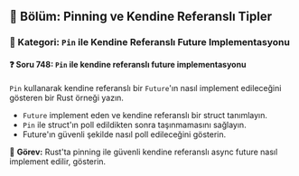 ## 📘 Bölüm: Pinning ve Kendine Referanslı Tipler
### 🔹 Kategori: `Pin` ile Kendine Referanslı Future Implementasyonu
#### ❓ Soru 748: `Pin` ile kendine referanslı future implementasyonu

`Pin` kullanarak kendine referanslı bir `Future`'ın nasıl implement edileceğini gösteren bir Rust örneği yazın.

- `Future` implement eden ve kendine referanslı bir struct tanımlayın.
- `Pin` ile struct'ın poll edildikten sonra taşınmamasını sağlayın.
- Future'ın güvenli şekilde nasıl poll edileceğini gösterin.

🔧 **Görev:** Rust'ta pinning ile güvenli kendine referanslı async future nasıl implement edilir, gösterin.
